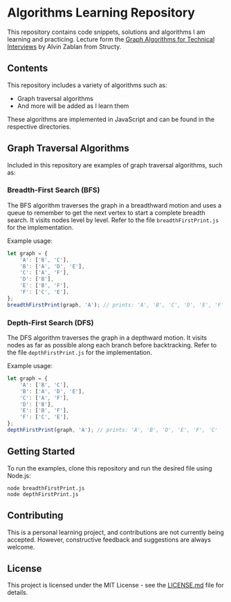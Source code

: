 # Algorithms Learning Repository

This repository contains code snippets, solutions and algorithms I am learning and practicing.
Lecture form the [Graph Algorithms for Technical Interviews](https://www.youtube.com/watch?v=tWVWeAqZ0WU&t=3247s&ab_channel=freeCodeCamp.org) by Alvin Zablan from Structy.
## Contents

This repository includes a variety of algorithms such as:

- Graph traversal algorithms
- And more will be added as I learn them

These algorithms are implemented in JavaScript and can be found in the respective directories.

## Graph Traversal Algorithms

Included in this repository are examples of graph traversal algorithms, such as:

### Breadth-First Search (BFS)

The BFS algorithm traverses the graph in a breadthward motion and uses a queue to remember to get the next vertex to start a complete breadth search. It visits nodes level by level. Refer to the file `breadthFirstPrint.js` for the implementation.

Example usage:

```javascript
let graph = {
    'A': ['B', 'C'],
    'B': ['A', 'D', 'E'],
    'C': ['A', 'F'],
    'D': ['B'],
    'E': ['B', 'F'],
    'F': ['C', 'E'],
};
breadthFirstPrint(graph, 'A'); // prints: 'A', 'B', 'C', 'D', 'E', 'F'
```

### Depth-First Search (DFS)

The DFS algorithm traverses the graph in a depthward motion. It visits nodes as far as possible along each branch before backtracking. Refer to the file `depthFirstPrint.js` for the implementation.

Example usage:

```javascript
let graph = {
    'A': ['B', 'C'],
    'B': ['A', 'D', 'E'],
    'C': ['A', 'F'],
    'D': ['B'],
    'E': ['B', 'F'],
    'F': ['C', 'E'],
};
depthFirstPrint(graph, 'A'); // prints: 'A', 'B', 'D', 'E', 'F', 'C'
```

## Getting Started

To run the examples, clone this repository and run the desired file using Node.js:

```
node breadthFirstPrint.js
node depthFirstPrint.js
```

## Contributing

This is a personal learning project, and contributions are not currently being accepted. However, constructive feedback and suggestions are always welcome.

## License

This project is licensed under the MIT License - see the [LICENSE.md](LICENSE.md) file for details.
